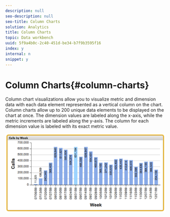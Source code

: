 ```yaml
---
description: null
seo-description: null
seo-title: Column Charts
solution: Analytics
title: Column Charts
topic: Data workbench
uuid: 5f9a4b0c-2c40-451d-be34-b7f9b3595f16
index: y
internal: n
snippet: y
---
```


# Column Charts{#column-charts}

Column chart visualizations allow you to visualize metric and dimension data with each data element represented as a vertical column on the chart. Column charts allow up to 200 unique data elements to be displayed on the chart at once. The dimension values are labeled along the x-axis, while the metric increments are labeled along the y-axis. The column for each dimension value is labeled with its exact metric value.

![](assets/column1.png)

